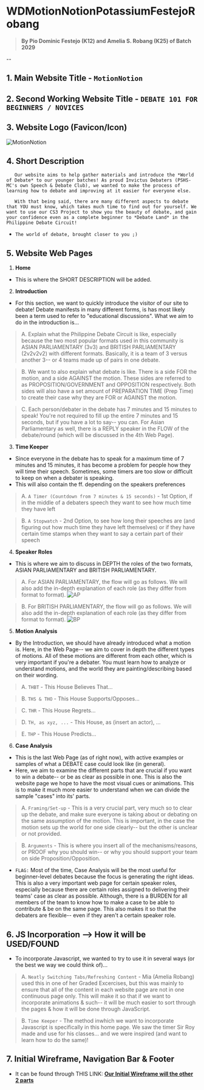 # WDMotionNotionPotassiumFestejoRobang
> **By Pio Dominic Festejo (K12) and Amelia S. Robang (K25) of Batch 2029**

-- 
## 1. Main Website Title - `MotionNotion`
## 2. Second Working Website Title - `DEBATE 101 FOR BEGINNERS / NOVICES`
## 3. Website Logo (Favicon/Icon)
![MotionNotion](MotionNotion.png)

## 4. Short Description
       Our website aims to help gather materials and introduce the *World of Debate* to our younger batches! As proud Invictus Debaters (PSHS-MC's own Speech & Debate Club), we wanted to make the process of learning how to debate and improving at it easier for everyone else. 

       With that being said, there are many different aspects to debate that YOU must know, which takes much time to find out for yourself. We want to use our CS3 Project to show you the beauty of debate, and gain your confidence even as a complete beginner to *Debate Land* in the Philippine Debate Circuit! 

-  `The world of debate, brought closer to you ;)`

## 5. Website Web Pages

1. **Home**
- This is where the SHORT DESCRIPTION will be added. 

2. **Introduction**
- For this section, we want to quickly introduce the visitor of our site to debate! Debate manifests in many different forms, is has most likely been a term used to refer to "educational discussions". What we aim to do in the introduction is...
> A. Explain what the Philippine Debate Circuit is like, especially because the two most popular formats used in this community is ASIAN PARLIAMENTARY (3v3) and BRITISH PARLIAMENTARY (2v2v2v2) with different formats. Basically, it is a team of 3 versus another 3-- or 4 teams made up of pairs in one debate. 

> B. We want to also explain what debate is like. There is a side FOR the motion, and a side AGAINST the motion. These sides are referred to as PROPOSITION/GOVERNMENT and OPPOSITION respectively. Both sides will also have a set amount of PREPARATION TIME (Prep Time) to create their case why they are FOR or AGAINST the motion.

> C. Each person/debater in the debate has 7 minutes and 15 minutes to speak! You're not required to fill up the entire 7 minutes and 15 seconds, but if you have a lot to say-- you can. For Asian Parliamentary as well, there is a REPLY speaker in the FLOW of the debate/round (which will be discussed in the 4th Web Page).

3. **Time Keeper** 
- Since everyone in the debate has to speak for a maximum time of 7 minutes and 15 minutes, it has become a problem for people how they will time their speech. Sometimes, some timers are too slow or difficult to keep on  when a debater is speaking. 
- This will also contain the ff. depending on the speakers preferences
> A. `A Timer (Countdown from 7 minutes & 15 seconds)` - 1st Option, if in the middle of a debaters speech they want to see how much time they have left

> B. `A Stopwatch` - 2nd Option, to see how long their speeches are (and figuring out how much time they have left themselves) or if they have certain time stamps when they want to say a certain part of their speech

4. **Speaker Roles** 
- This is where we aim to discuss in DEPTH the roles of the two formats, ASIAN PARLIAMENTARY and BRITISH PARLIAMENTARY. 
> A. For ASIAN PARLIAMENTARY, the flow will go as follows. We will also add the in-depth explanation of each role (as they differ from format to format).
![AP](AsianParliamentary.png)

> B. For BRITISH PARLIAMENTARY, the flow will go as follows. We will also add the in-depth explanation of each role (as they differ from format to format).
![BP](BritishParliamentary.png)

5. **Motion Analysis** 
- By the Introduction, we should have already introduced what a motion is. Here, in the Web Page-- we aim to cover in depth the different types of motions. All of these motions are different from each other, which is very important if you're a debater. You must learn how to analyze or understand motions, and the world they are painting/describing based on their wording. 
> A. `THBT` - This House Believes That...

> B. `THS & THO` - This House Supports/Opposes...

> C. `THR` - This House Regrets...

> D. `TH, as xyz, ...` - This House, as (insert an actor), ...

> E. `THP` - This House Predicts...

6. **Case Analysis**
- This is the last Web Page (as of right now), with active examples or samples of what a DEBATE case could look like (in general).
- Here, we aim to examine the different parts that are crucial if you want to win a debate-- or be as clear as possible in one. This is also the website page we hope to have the most visual cues or animations. This is to make it much more easier to understand when we can divide the sample "cases" into its' parts. 

> A. `Framing/Set-up` - This is a very crucial part, very much so to clear up the debate, and make sure everyone is taking about or debating on the same assumption of the motion. This is important, in the case the motion sets up the world for one side clearly-- but the other is unclear or not provided. 

> B. `Arguments` - This is where you insert all of the mechanisms/reasons, or PROOF why you should win-- or why you should support your team on side Proposition/Opposition. 

- `FLAG:` Most of the time, Case Analysis will be the most useful for beginner-level debates because the focus is generating the right ideas. This is also a very important web page for certain speaker roles, especially because there are certain roles assigned to delivering their teams' case as clear as possible. Although, there is a BURDEN for all members of the team to know how to make a case to be able to contribute & be on the same page. This also makes it so that the debaters are flexible-- even if they aren't a certain speaker role. 

## 6. JS Incorporation --> How it will be USED/FOUND
- To incorporate Javascript, we wanted to try to use it in several ways (or the best we way we could think of)...

> A. `Neatly Switching Tabs/Refreshing Content` - Mia (Amelia Robang) used this in one of her Graded Excercises, but this was mainly to ensure that all of the content in each website page are not in one continuous page only. This will make it so that if we want to incorporate animations & such-- it will be much easier to sort through the pages & how it will be done through JavaScript. 

> B. `Time Keeper` - The method inwhich we want to incorporate Javascript is specifically in this home page. We saw the timer Sir Roy made and use for his classes... and we were inspired (and want to learn how to do the same)!

## 7. Initial Wireframe, Navigation Bar & Footer
- It can be found through THIS LINK: **[Our Initial Wireframe will the other 2 parts](https://www.canva.com/design/DAG3LE99WS8/998p1OJ0SGgxVwIIIFOBWg/edit)**
